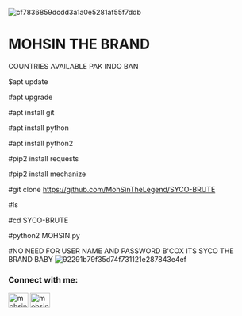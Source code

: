 ![cf7836859dcdd3a1a0e5281af55f7ddb](https://user-images.githubusercontent.com/72184388/109814580-7c536480-7c50-11eb-90c2-7cb95d7123e4.gif)
# MOHSIN THE BRAND
COUNTRIES AVAILABLE PAK INDO BAN

$apt update

#apt upgrade 

#apt install git 

#apt install python 

#apt install python2

#pip2 install requests

#pip2 install mechanize  

#git clone https://github.com/MohSinTheLegend/SYCO-BRUTE

#ls 

#cd SYCO-BRUTE 

#python2 MOHSIN.py  

#NO NEED FOR USER NAME AND PASSWORD B'COX ITS SYCO THE BRAND BABY
![92291b79f35d74f731121e287843e4ef](https://user-images.githubusercontent.com/72184388/110295895-7b854e80-8013-11eb-8860-d9e039ecc9f4.gif)

<h3 align="left">Connect with me:</h3>
<p align="left">
<a href="https://fb.com/mohsin.ali.the.father.of.haterx" target="blank"><img align="center" src="https://raw.githubusercontent.com/rahuldkjain/github-profile-readme-generator/neutral-icons/src/images/icons/Social/facebook.svg" alt="mohsin.ali.the.father.of.haterx" height="30" width="40" /></a>
<a href="https://instagram.com/mohsin_ali_official_786" target="blank"><img align="center" src="https://raw.githubusercontent.com/rahuldkjain/github-profile-readme-generator/neutral-icons/src/images/icons/Social/instagram.svg" alt="mohsin_ali_official_786" height="30" width="40" /></a>
</p>
